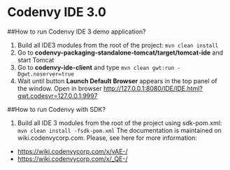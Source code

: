 # Codenvy IDE 3.0

##How to run Codenvy IDE 3 demo application?
1. Build all IDE3 modules from the root of the project:
```mvn clean install```
2. Go to **codenvy-packaging-standalone-tomcat/target/tomcat-ide** and start Tomcat
3. Go to **codenvy-ide-client** and type ```mvn clean gwt:run -Dgwt.noserver=true```
4. Wait until button **Launch Default Browser** appears in the top panel of the window.
Open in browser http://127.0.0.1:8080/IDE/IDE.html?gwt.codesvr=127.0.0.1:9997

##How to run Codenvy with SDK?
1. Build all IDE 3 modules from the root of the project using sdk-pom.xml:
```mvn clean install -fsdk-pom.xml```
The documentation is maintained on wiki.codenvycorp.com. Please, see here for more information:
* https://wiki.codenvycorp.com/x/vAE-/
* https://wiki.codenvycorp.com/x/_QE-/

